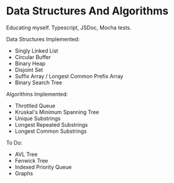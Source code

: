 # Data Structures And Algorithms

Educating myself. Typescript, JSDoc, Mocha tests.


Data Structures Implemented:
* Singly Linked List
* Circular Buffer
* Binary Heap
* Disjoint Set
* Suffix Array / Longest Common Prefix Array
* Binary Search Tree


Algorithms Implemented:
* Throttled Queue
* Kruskal's Minimum Spanning Tree
* Unique Substrings
* Longest Repeated Substrings
* Longest Common Substrings


To Do:
* AVL Tree
* Fenwick Tree
* Indexed Priority Queue
* Graphs
